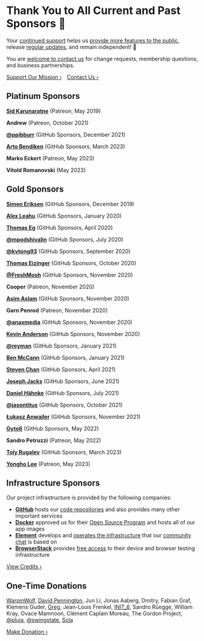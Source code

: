# Thank You to All Current and Past Sponsors 💎 #

Your [continued support](https://link.photoprism.app/membership) helps us [provide more features to the public](https://www.photoprism.app/oss/faq#what-functionality-is-generally-available), release [regular updates](https://docs.photoprism.app/release-notes/), and remain independent! 💜

You are [welcome to contact us](https://www.photoprism.app/contact) for change requests, membership questions, and business partnerships.

[Support Our Mission ›](https://link.photoprism.app/membership) [Contact Us ›](https://www.photoprism.app/contact)

## Platinum Sponsors ##

[**Sid Karunaratne**](https://github.com/sakaru) (Patreon, May 2019)

**Andrew** (Patreon, October 2021)

[**@ppibburr**](https://github.com/ppibburr) (GitHub Sponsors, December 2021)

[**Arto Bendiken**](https://github.com/artob) (GitHub Sponsors, March 2023)

**Marko Eckert** (Patreon, May 2023)

**Vitold Romanovski** (May 2023)

## Gold Sponsors ##

[**Simen Eriksen**](https://github.com/dennorske) (GitHub Sponsors, December 2019)

[**Alex Leahu**](https://github.com/alxjsn) (GitHub Sponsors, January 2020)

[**Thomas Eg**](https://github.com/ThomasEg) (GitHub Sponsors, April 2020)

[**@mpodshivalin**](https://github.com/mpodshivalin) (GitHub Sponsors, July 2020)

[**@kvtong93**](https://github.com/kvtong93) (GitHub Sponsors, September 2020)

[**Thomas Eizinger**](https://github.com/thomaseizinger) (GitHub Sponsors, October 2020)

[**@FreshMosh**](https://github.com/FreshMosh) (GitHub Sponsors, November 2020)

**Cooper** (Patreon, November 2020)

[**Asim Aslam**](https://github.com/asim) (GitHub Sponsors, November 2020)

**Garn Penrod** (Patreon, November 2020)

[**@anaxmedia**](https://github.com/anaxmedia) (GitHub Sponsors, November 2020)

[**Kevin Anderson**](https://github.com/kevinanderson1) (GitHub Sponsors, November 2020)

[**@reyman**](https://github.com/reyman) (GitHub Sponsors, January 2021)

[**Ben McCann**](https://github.com/benmccann) (GitHub Sponsors, January 2021)

[**Steven Chan**](https://github.com/nioq) (GitHub Sponsors, April 2021)

[**Joseph Jacks**](https://github.com/josephjacks) (GitHub Sponsors, June 2021)

[**Daniel Hähnke**](https://github.com/DanBenHa) (GitHub Sponsors, July 2021)

[**@jasontitus**](https://github.com/jasontitus) (GitHub Sponsors, October 2021)

[**Łukasz Anwajler**](https://github.com/anwajler) (GitHub Sponsors, November 2021)

[**Gyto6**](https://github.com/gyto6) (GitHub Sponsors, May 2022)

**Sandro Petruzzi** (Patreon, May 2022)

[**Toly Rugalev**](https://github.com/AnatolyRugalev) (GitHub Sponsors, March 2023)

[**Yongho Lee**](https://github.com/lyh16) (Patreon, May 2023)

## Infrastructure Sponsors ##

Our project infrastructure is provided by the following companies:

- [**GitHub**](https://github.com/) hosts our [code repositories](https://github.com/photoprism/photoprism) and also provides many other important services
- [**Docker**](https://www.docker.com/) approved us for their [Open Source Program](https://www.docker.com/community/open-source/application/) and hosts all of our app images
- [**Element**](https://element.io/) develops and [operates the infrastructure](https://matrix.org/) that our [community chat](https://link.photoprism.app/chat) is based on
- [**BrowserStack**](https://www.browserstack.com/) provides [free access](https://www.browserstack.com/open-source) to their device and browser testing infrastructure

[View Credits ›](https://docs.photoprism.app/credits/)

## One-Time Donations ##

[WarpinWolf](https://github.com/WarpinWolf), [David Pennington](https://github.com/Xeoncross), Jun Li, Jonas Aaberg, Dmitry, Fabian Graf, Klemens
Guder, [Greg](https://github.com/oziee), Jean-Louis Frenkel, [INIT_6](https://twitter.com/init_3), Sandro Rüegge,
William Kray, Ovace Mamnoon, Clément Caplain Moreau, The Gordon Project, [@pluja](https://github.com/pluja),
[@swingstate](https://github.com/photoprism/photoprism/issues/808#issuecomment-997467377), [Sola](https://github.com/solacrypto)

[Make Donation ›](https://link.photoprism.app/donate)
